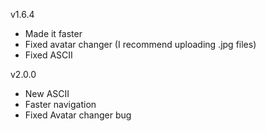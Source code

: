 v1.6.4
- Made it faster
- Fixed avatar changer (I recommend uploading .jpg files)
- Fixed ASCII

v2.0.0
- New ASCII
- Faster navigation
- Fixed Avatar changer bug
